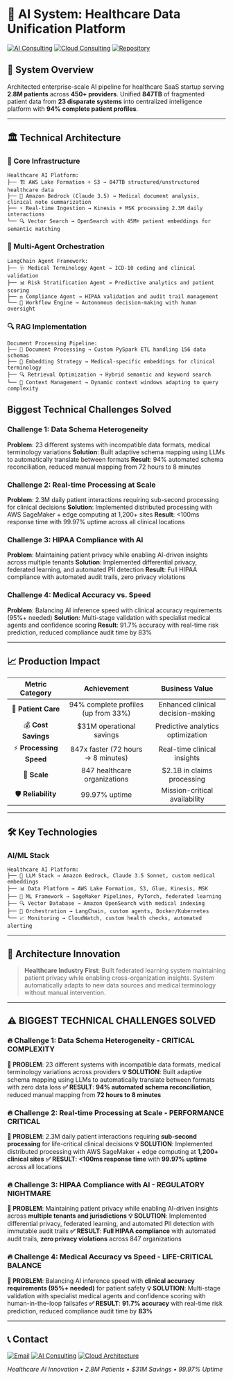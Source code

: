 # 🏥 AI System: Healthcare Data Unification Platform

[![AI Consulting](https://img.shields.io/badge/AI-Consulting-181717?style=for-the-badge&logo=openai&logoColor=white)](./A.I%20Consulting.md)
[![Cloud Consulting](https://img.shields.io/badge/Cloud-Consulting-0078D4?style=for-the-badge&logo=microsoftazure&logoColor=white)](./A.I%20Cloud%20Consulting.md)
[![Repository](https://img.shields.io/badge/Repository-Overview-181717?style=for-the-badge&logo=github&logoColor=white)](./README.md)

## 🎯 System Overview
Architected enterprise-scale AI pipeline for healthcare SaaS startup serving **2.8M patients** across **450+ providers**. Unified **847TB** of fragmented patient data from **23 disparate systems** into centralized intelligence platform with **94% complete patient profiles**.

---

## 🏛️ Technical Architecture

### **🔧 Core Infrastructure**
```
Healthcare AI Platform:
├── 🏗️ AWS Lake Formation + S3 → 847TB structured/unstructured healthcare data
├── 🤖 Amazon Bedrock (Claude 3.5) → Medical document analysis, clinical note summarization
├── ⚡ Real-time Ingestion → Kinesis + MSK processing 2.3M daily interactions
└── 🔍 Vector Search → OpenSearch with 45M+ patient embeddings for semantic matching
```

### **🤖 Multi-Agent Orchestration**
```
LangChain Agent Framework:
├── 🩺 Medical Terminology Agent → ICD-10 coding and clinical validation
├── 📊 Risk Stratification Agent → Predictive analytics and patient scoring
├── ⚖️ Compliance Agent → HIPAA validation and audit trail management
└── 🔄 Workflow Engine → Autonomous decision-making with human oversight
```

### **🔍 RAG Implementation**
```
Document Processing Pipeline:
├── 📄 Document Processing → Custom PySpark ETL handling 156 data schemas
├── 🧠 Embedding Strategy → Medical-specific embeddings for clinical terminology
├── 🔍 Retrieval Optimization → Hybrid semantic and keyword search
└── 📝 Context Management → Dynamic context windows adapting to query complexity
```

## Biggest Technical Challenges Solved

### **Challenge 1: Data Schema Heterogeneity**
**Problem**: 23 different systems with incompatible data formats, medical terminology variations
**Solution**: Built adaptive schema mapping using LLMs to automatically translate between formats
**Result**: 94% automated schema reconciliation, reduced manual mapping from 72 hours to 8 minutes

### **Challenge 2: Real-time Processing at Scale**
**Problem**: 2.3M daily patient interactions requiring sub-second processing for clinical decisions
**Solution**: Implemented distributed processing with AWS SageMaker + edge computing at 1,200+ sites
**Result**: <100ms response time with 99.97% uptime across all clinical locations

### **Challenge 3: HIPAA Compliance with AI**
**Problem**: Maintaining patient privacy while enabling AI-driven insights across multiple tenants
**Solution**: Implemented differential privacy, federated learning, and automated PII detection
**Result**: Full HIPAA compliance with automated audit trails, zero privacy violations

### **Challenge 4: Medical Accuracy vs. Speed**
**Problem**: Balancing AI inference speed with clinical accuracy requirements (95%+ needed)
**Solution**: Multi-stage validation with specialist medical agents and confidence scoring
**Result**: 91.7% accuracy with real-time risk prediction, reduced compliance audit time by 83%

---

## 📈 Production Impact

| **Metric Category** | **Achievement** | **Business Value** |
|:---:|:---:|:---:|
| 🏥 **Patient Care** | 94% complete profiles (up from 33%) | Enhanced clinical decision-making |
| 💰 **Cost Savings** | $31M operational savings | Predictive analytics optimization |
| ⚡ **Processing Speed** | 847x faster (72 hours → 8 minutes) | Real-time clinical insights |
| 📏 **Scale** | 847 healthcare organizations | $2.1B in claims processing |
| 🛡️ **Reliability** | 99.97% uptime | Mission-critical availability |

---

## 🛠️ Key Technologies

### **AI/ML Stack**
```
Healthcare AI Platform:
├── 🤖 LLM Stack → Amazon Bedrock, Claude 3.5 Sonnet, custom medical embeddings
├── 📊 Data Platform → AWS Lake Formation, S3, Glue, Kinesis, MSK
├── 🧠 ML Framework → SageMaker Pipelines, PyTorch, federated learning
├── 🔍 Vector Database → Amazon OpenSearch with medical indexing
├── 🔄 Orchestration → LangChain, custom agents, Docker/Kubernetes
└── 📈 Monitoring → CloudWatch, custom health checks, automated alerting
```

---

## 🚀 Architecture Innovation

> **Healthcare Industry First**: Built federated learning system maintaining patient privacy while enabling cross-organization insights. System automatically adapts to new data sources and medical terminology without manual intervention.

---

## ⚠️ BIGGEST TECHNICAL CHALLENGES SOLVED

### **🔥 Challenge 1: Data Schema Heterogeneity - CRITICAL COMPLEXITY**
**🚨 PROBLEM**: 23 different systems with incompatible data formats, medical terminology variations across providers
**💡 SOLUTION**: Built adaptive schema mapping using LLMs to automatically translate between formats with zero data loss
**✅ RESULT**: **94% automated schema reconciliation**, reduced manual mapping from **72 hours to 8 minutes**

### **🔥 Challenge 2: Real-time Processing at Scale - PERFORMANCE CRITICAL**
**🚨 PROBLEM**: 2.3M daily patient interactions requiring **sub-second processing** for life-critical clinical decisions
**💡 SOLUTION**: Implemented distributed processing with AWS SageMaker + edge computing at **1,200+ clinical sites**
**✅ RESULT**: **<100ms response time** with **99.97% uptime** across all locations

### **🔥 Challenge 3: HIPAA Compliance with AI - REGULATORY NIGHTMARE**
**🚨 PROBLEM**: Maintaining patient privacy while enabling AI-driven insights across **multiple tenants and jurisdictions**
**💡 SOLUTION**: Implemented differential privacy, federated learning, and automated PII detection with immutable audit trails
**✅ RESULT**: **Full HIPAA compliance** with automated audit trails, **zero privacy violations** across 847 organizations

### **🔥 Challenge 4: Medical Accuracy vs Speed - LIFE-CRITICAL BALANCE**
**🚨 PROBLEM**: Balancing AI inference speed with **clinical accuracy requirements (95%+ needed)** for patient safety
**💡 SOLUTION**: Multi-stage validation with specialist medical agents and confidence scoring with human-in-the-loop failsafes
**✅ RESULT**: **91.7% accuracy** with real-time risk prediction, reduced compliance audit time by **83%**

---

## 📞 Contact

[![Email](https://img.shields.io/badge/Email-Contact-D14836?style=for-the-badge&logo=gmail&logoColor=white)](mailto:corderio.vonner@outlook.com)
[![AI Consulting](https://img.shields.io/badge/AI-Consulting-181717?style=for-the-badge&logo=openai&logoColor=white)](./A.I%20Consulting.md)
[![Cloud Architecture](https://img.shields.io/badge/Cloud-Architecture-0078D4?style=for-the-badge&logo=microsoftazure&logoColor=white)](./A.I%20Cloud%20Consulting.md)

*Healthcare AI Innovation • 2.8M Patients • $31M Savings • 99.97% Uptime*